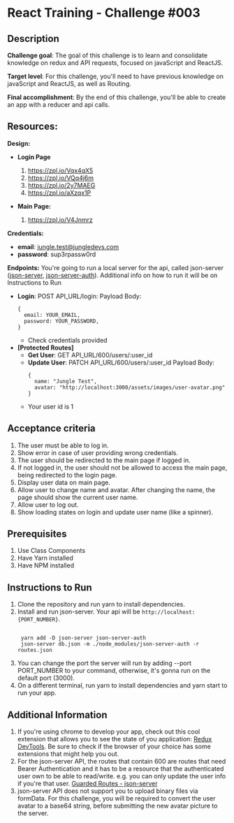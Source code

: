 # React Training - Challenge #003 #

## Description ##

**Challenge goal**: The goal of this challenge is to learn and consolidate knowledge on redux and API requests, focused on javaScript and ReactJS.

**Target level**: For this challenge, you'll need to have previous knowledge on javaScript and ReactJS, as well as Routing.

**Final accomplishment**: By the end of this challenge, you'll be able to create an app with a reducer and api calls.

## Resources: ##
__Design:__
- **Login Page**
  1. https://zpl.io/Vqx4qX5
  2. https://zpl.io/VQq4j6m
  3. https://zpl.io/2y7MAEG
  4. https://zpl.io/aXzqx1P

- **Main Page:**
  1. https://zpl.io/V4Jnmrz
  
__Credentials:__
- **email**: jungle.test@jungledevs.com
- **password**: sup3rpassw0rd

__Endpoints:__
You're going to run a local server for the api, called json-server ([json-server](https://github.com/typicode/json-server), [json-server-auth](https://github.com/jeremyben/json-server-auth)). Additional info on how to run it will be on Instructions to Run
- **Login**: POST API_URL/login: 
  Payload Body:
  ```
  {
    email: YOUR_EMAIL,
    password: YOUR_PASSWORD,
  }
  ```
  * Check credentials provided
- **[Protected Routes]**
  - **Get User**: GET API_URL/600/users/:user_id
  - **Update User**: PATCH API_URL/600/users/:user_id
    Payload Body:
      ```
      {
        name: "Jungle Test",
        avatar: "http://localhost:3000/assets/images/user-avatar.png"
      }
      ```
  * Your user id is 1
## Acceptance criteria ##
1. The user must be able to log in.
2. Show error in case of user providing wrong credentials.
3. The user should be redirected to the main page if logged in.
4. If not logged in, the user should not be allowed to access the main page, being redirected to the login page.
5. Display user data on main page.
6. Allow user to change name and avatar. After changing the name, the page should show the current user name.
7. Allow user to log out.
8. Show loading states on login and update user name (like a spinner).

## Prerequisites ##
1. Use Class Components
2. Have Yarn installed
3. Have NPM installed

## Instructions to Run ##
1. Clone the repository and run yarn to install dependencies.
2. Install and run json-server. Your api will be ```http://localhost:{PORT_NUMBER}```.
    <pre><code>
    yarn add -D json-server json-server-auth
    json-server db.json -m ./node_modules/json-server-auth -r routes.json</code></pre>
3. You can change the port the server will run by adding --port PORT_NUMBER to your command, otherwise, it's gonna run on the default port (3000).
4. On a different terminal, run yarn to install dependencies and yarn start to run your app.

## Additional Information ##
1. If you're using chrome to develop your app, check out this cool extension that allows you to see the state of you application: [Redux DevTools](https://chrome.google.com/webstore/detail/redux-devtools/lmhkpmbekcpmknklioeibfkpmmfibljd?hl=en). Be sure to check if the browser of your choice has some extensions that might help you out.
2. For the json-server API,  the routes that contain 600 are routes that need Bearer Authentication and it has to be a resource that the authenticated user own to be able to read/write. e.g. you can only update the user info if you're that user. [Guarded Routes - json-server](https://github.com/jeremyben/json-server-auth#guarded-routes-)
3. json-server API does not support you to upload binary files via formData. For this challenge, you will be required to convert the user avatar to a base64 string, before submitting the new avatar picture to the server.
